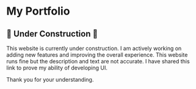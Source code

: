 # My Portfolio

## 🚧 Under Construction 🚧

This website is currently under construction. I am actively working on adding new features and improving the overall experience. This website runs fine but the description and text are not accurate. I have shared this link to prove my ability of developing UI.

Thank you for your understanding.


